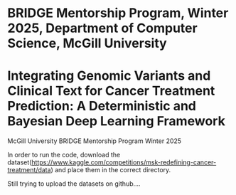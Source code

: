 # BRIDGE Mentorship Program, Winter 2025, Department of Computer Science, McGill University

# Integrating Genomic Variants and Clinical Text for Cancer Treatment Prediction: A Deterministic and Bayesian Deep Learning Framework

McGill University BRIDGE Mentorship Program Winter 2025

In order to run the code, download the dataset(https://www.kaggle.com/competitions/msk-redefining-cancer-treatment/data) and place them in the correct directory. 

Still trying to upload the datasets on github....
